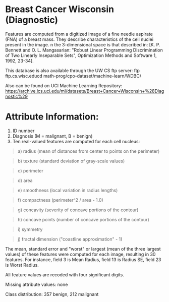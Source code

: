 # Breast Cancer Wisconsin (Diagnostic)

Features are computed from a digitized image of a fine needle aspirate (FNA) of a breast mass. They describe characteristics of the cell nuclei present in the image. n the 3-dimensional space is that described in: [K. P. Bennett and O. L. Mangasarian: "Robust Linear Programming Discrimination of Two Linearly Inseparable Sets", Optimization Methods and Software 1, 1992, 23-34].

This database is also available through the UW CS ftp server: ftp ftp.cs.wisc.educd math-prog/cpo-dataset/machine-learn/WDBC/

Also can be found on UCI Machine Learning Repository: https://archive.ics.uci.edu/ml/datasets/Breast+Cancer+Wisconsin+%28Diagnostic%29

# Attribute Information:

1) ID number
2) Diagnosis (M = malignant, B = benign)
3) Ten real-valued features are computed for each cell nucleus:

> a) radius (mean of distances from center to points on the perimeter)

> b) texture (standard deviation of gray-scale values)

> c) perimeter

> d) area

> e) smoothness (local variation in radius lengths)

> f) compactness (perimeter^2 / area - 1.0)

> g) concavity (severity of concave portions of the contour)

> h) concave points (number of concave portions of the contour)

> i) symmetry

> j) fractal dimension ("coastline approximation" - 1)

The mean, standard error and "worst" or largest (mean of the three largest values) of these features were computed for each image, resulting in 30 features. For instance, field 3 is Mean Radius, field 13 is Radius SE, field 23 is Worst Radius.

All feature values are recoded with four significant digits.

Missing attribute values: none

Class distribution: 357 benign, 212 malignant
